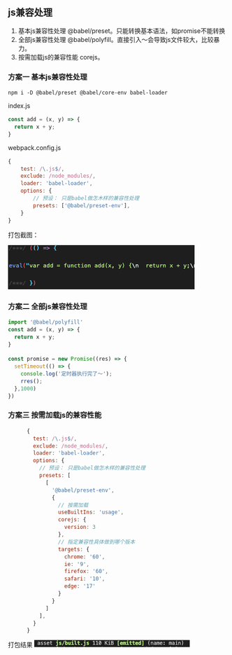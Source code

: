 ## js兼容处理

1. 基本js兼容性处理 @babel/preset。只能转换基本语法，如promise不能转换
2. 全部js兼容性处理 @babel/polyfill。直接引入～会导致js文件较大，比较暴力。
3. 按需加载js的兼容性能 corejs。

### 方案一 基本js兼容性处理
```
npm i -D @babel/preset @babel/core-env babel-loader
```

index.js

```js
const add = (x, y) => {
  return x + y;
}
```

webpack.config.js
```js
{
    test: /\.js$/,
    exclude: /node_modules/,
    loader: 'babel-loader',
    options: {
        // 预设： 只是babel做怎木样的兼容性处理
        presets: ['@babel/preset-env'],
    }
}
```


打包截图：

![](img1.png)

### 方案二 全部js兼容性处理
```js
import '@babel/polyfill'
const add = (x, y) => {
  return x + y;
}

const promise = new Promise((res) => {
  setTimeout(() => {
    console.log('定时器执行完了～');
    rres();
  },1000)
})
```

### 方案三 按需加载js的兼容性能
```js
      {
        test: /\.js$/,
        exclude: /node_modules/,
        loader: 'babel-loader',
        options: {
          // 预设： 只是babel做怎木样的兼容性处理
          presets: [
            [
              '@babel/preset-env',
              {
                // 按需加载
                useBuiltIns: 'usage',
                corejs: {
                  version: 3
                },
                // 指定兼容性具体做到哪个版本
                targets: {
                  chrome: '60',
                  ie: '9',
                  firefox: '60',
                  safari: '10',
                  edge: '17'
                }
              }
            ]
          ],
        }
      }
```

打包结果
![](./img2.png)
